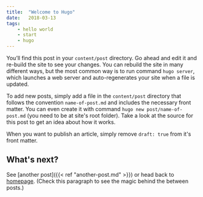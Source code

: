 ```yaml
---
title:  "Welcome to Hugo"
date:   2018-03-13
tags: 
    - hello world
    - start
    - hugo
---
```

You’ll find this post in your `content/post` directory. Go ahead and edit it and re-build the site to see your changes. You can rebuild the site in many different ways, but the most common way is to run command `hugo server`, which launches a web server and auto-regenerates your site when a file is updated.

To add new posts, simply add a file in the `content/post` directory that follows the convention `name-of-post.md` and includes the necessary front matter. You can even create it with command `hugo new post/name-of-post.md` (you need to be at site's root folder). Take a look at the source for this post to get an idea about how it works.

When you want to publish an article, simply remove `draft: true` from it's front matter.


## What's next?

See [another post]({{< ref "another-post.md" >}}) or head back to [homepage](../../). (Check this paragraph to see the magic behind the between posts.)
